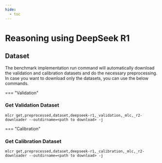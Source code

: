 ```yaml
---
hide:
  - toc
---
```


# Reasoning using DeepSeek R1

## Dataset

The benchmark implementation run command will automatically download the validation and calibration datasets and do the necessary preprocessing. In case you want to download only the datasets, you can use the below commands.

=== "Validation"


  ### Get Validation Dataset
  ```
  mlcr get,preprocessed,dataset,deepseek-r1,_validation,_mlc,_r2-downloader --outdirname=<path to download> -j
  ```

=== "Calibration"
  
  ### Get Calibration Dataset
  ```
  mlcr get,preprocessed,dataset,deepseek-r1,_calibration,_mlc,_r2-downloader --outdirname=<path to download> -j